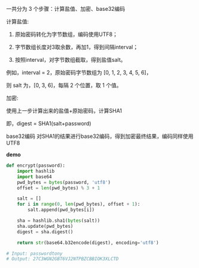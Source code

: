一共分为 3 个步骤：计算盐值、加密、base32编码

计算盐值:

1. 原始密码转化为字节数组，编码使用UTF8；

2. 字节数组长度对3取余数，再加1，得到间隔interval；

3. 按照interval，对字节数组截取，得到盐值salt。



例如，interval = 2，原始密码字节数组为 [0, 1, 2, 3, 4, 5, 6]，

则 salt 为，[0, 3, 6]，每隔 2 个位置，取 1 个值。



加密:

使用上一步计算出来的盐值+原始密码，计算SHA1

即，digest = SHA1(salt+password)

base32编码
对SHA1的结果进行base32编码，得到加密最终结果，编码同样使用UTF8

**demo**

```python
def encrypt(password):
    import hashlib
    import base64
    pwd_bytes = bytes(password, 'utf8')
    offset = len(pwd_bytes) % 3 + 1

    salt = []
    for i in range(0, len(pwd_bytes), offset + 1):
        salt.append(pwd_bytes[i])

    sha = hashlib.sha1(bytes(salt))
    sha.update(pwd_bytes)
    digest = sha.digest()

    return str(base64.b32encode(digest), encoding='utf8')

# Input: passwordtony
# Output: 27C3WGN2GBT6VJ2NTPBZCBBIOK3XLCTD
```
